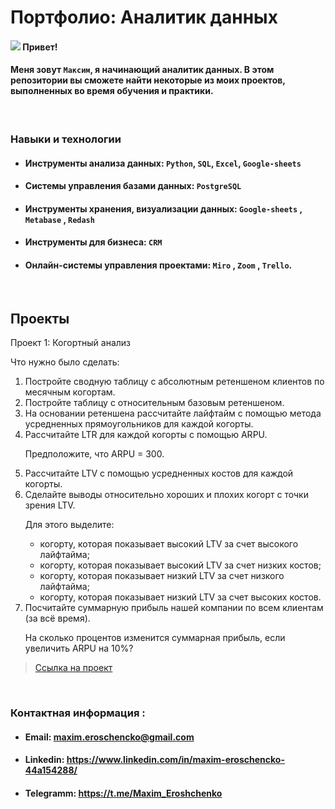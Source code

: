 # Портфолио: Аналитик данных 

####  ![](https://user-images.githubusercontent.com/18350557/176309783-0785949b-9127-417c-8b55-ab5a4333674e.gif) Привет!
#### Меня зовут ``Максим``, я начинающий аналитик данных.  В этом репозитории вы сможете найти некоторые из моих проектов, выполненных во время обучения и практики. 
<br> 

 ###  Навыки и технологии

+ ####  Инструменты анализа данных: ``Python``, ``SQL``, ``Excel``, ``Google-sheets``

+ ####  Системы управления базами данных: ``PostgreSQL``

+ ####  Инструменты хранения, визуализации данных: ``Google-sheets`` , ``Metabase`` , ``Redash``

+ ####  Инструменты для бизнеса: ``CRM`` 

+ ####  Онлайн-системы управления проектами:  ``Miro`` , ``Zoom`` , ``Trello``.


<br> 

## Проекты
<p> Проект 1: Когортный анализ</p>
<p>Что нужно было сделать:<p>
<ol>
  <li>Постройте сводную таблицу с абсолютным ретеншеном клиентов по месячным когортам.</li>
  <li>Постройте таблицу с относительным базовым ретеншеном.</li>
  <li>На основании ретеншена рассчитайте лайфтайм с помощью метода усредненных прямоугольников для каждой когорты.</li>
  <li>Рассчитайте LTR для каждой когорты с помощью ARPU.

Предположите, что ARPU = 300.</li>
  <li>Рассчитайте LTV с помощью усредненных костов для каждой когорты.</li>
  <li>Сделайте выводы относительно хороших и плохих когорт с точки зрения LTV.

Для этого выделите:

 + когорту, которая показывает высокий LTV за счет высокого лайфтайма;
 - когорту, которая показывает высокий LTV за счет низких костов;
 + когорту, которая показывает низкий LTV за счет низкого лайфтайма;
 - когорту, которая показывает низкий LTV за счет высоких костов.</li>
  <li>Посчитайте суммарную прибыль нашей компании по всем клиентам (за всё время).

На сколько процентов изменится суммарная прибыль, если увеличить ARPU на 10%?</li>
 
</ol>

> <a href="https://disk.yandex.ru/i/0r_M8iD87rmHBw">Ссылка на проект</a>
 
<br> 

 ### ****Контактная информация :****

 

+ #### Email: ****maxim.eroschencko@gmail.com****



+ #### Linkedin: ****https://www.linkedin.com/in/maxim-eroschencko-44a154288/****



+ #### Telegramm: ****https://t.me/Maxim_Eroshchenko****
